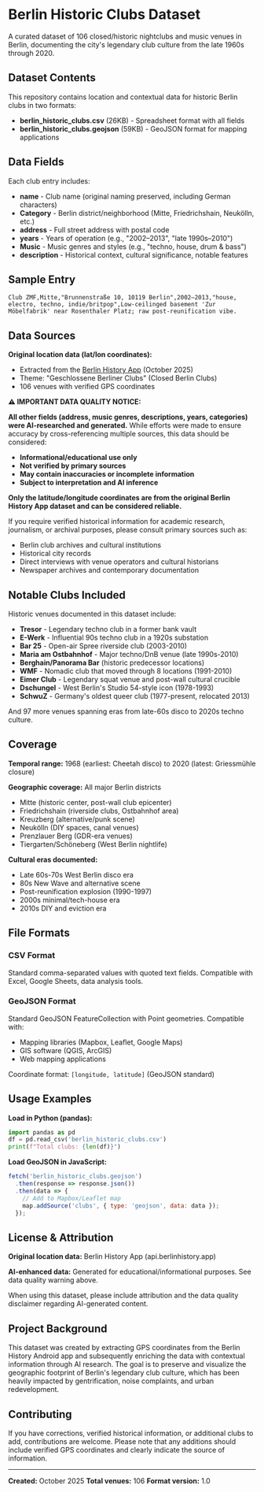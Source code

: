 # Berlin Historic Clubs Dataset

A curated dataset of 106 closed/historic nightclubs and music venues in Berlin, documenting the city's legendary club culture from the late 1960s through 2020.

## Dataset Contents

This repository contains location and contextual data for historic Berlin clubs in two formats:

- **berlin_historic_clubs.csv** (26KB) - Spreadsheet format with all fields
- **berlin_historic_clubs.geojson** (59KB) - GeoJSON format for mapping applications

## Data Fields

Each club entry includes:

- **name** - Club name (original naming preserved, including German characters)
- **Category** - Berlin district/neighborhood (Mitte, Friedrichshain, Neukölln, etc.)
- **address** - Full street address with postal code
- **years** - Years of operation (e.g., "2002–2013", "late 1990s–2010")
- **Music** - Music genres and styles (e.g., "techno, house, drum & bass")
- **description** - Historical context, cultural significance, notable features

## Sample Entry

```csv
Club ZMF,Mitte,"Brunnenstraße 10, 10119 Berlin",2002–2013,"house, electro, techno, indie/britpop",Low‑ceilinged basement 'Zur Möbelfabrik' near Rosenthaler Platz; raw post‑reunification vibe.
```

## Data Sources

**Original location data (lat/lon coordinates):**
- Extracted from the [Berlin History App](https://api.berlinhistory.app) (October 2025)
- Theme: "Geschlossene Berliner Clubs" (Closed Berlin Clubs)
- 106 venues with verified GPS coordinates

**⚠️ IMPORTANT DATA QUALITY NOTICE:**

**All other fields (address, music genres, descriptions, years, categories) were AI-researched and generated.** While efforts were made to ensure accuracy by cross-referencing multiple sources, this data should be considered:

- **Informational/educational use only**
- **Not verified by primary sources**
- **May contain inaccuracies or incomplete information**
- **Subject to interpretation and AI inference**

**Only the latitude/longitude coordinates are from the original Berlin History App dataset and can be considered reliable.**

If you require verified historical information for academic research, journalism, or archival purposes, please consult primary sources such as:
- Berlin club archives and cultural institutions
- Historical city records
- Direct interviews with venue operators and cultural historians
- Newspaper archives and contemporary documentation

## Notable Clubs Included

Historic venues documented in this dataset include:

- **Tresor** - Legendary techno club in a former bank vault
- **E-Werk** - Influential 90s techno club in a 1920s substation
- **Bar 25** - Open-air Spree riverside club (2003-2010)
- **Maria am Ostbahnhof** - Major techno/DnB venue (late 1990s-2010)
- **Berghain/Panorama Bar** (historic predecessor locations)
- **WMF** - Nomadic club that moved through 8 locations (1991-2010)
- **Eimer Club** - Legendary squat venue and post-wall cultural crucible
- **Dschungel** - West Berlin's Studio 54-style icon (1978-1993)
- **SchwuZ** - Germany's oldest queer club (1977-present, relocated 2013)

And 97 more venues spanning eras from late-60s disco to 2020s techno culture.

## Coverage

**Temporal range:** 1968 (earliest: Cheetah disco) to 2020 (latest: Griessmühle closure)

**Geographic coverage:** All major Berlin districts
- Mitte (historic center, post-wall club epicenter)
- Friedrichshain (riverside clubs, Ostbahnhof area)
- Kreuzberg (alternative/punk scene)
- Neukölln (DIY spaces, canal venues)
- Prenzlauer Berg (GDR-era venues)
- Tiergarten/Schöneberg (West Berlin nightlife)

**Cultural eras documented:**
- Late 60s-70s West Berlin disco era
- 80s New Wave and alternative scene
- Post-reunification explosion (1990-1997)
- 2000s minimal/tech-house era
- 2010s DIY and eviction era

## File Formats

### CSV Format
Standard comma-separated values with quoted text fields. Compatible with Excel, Google Sheets, data analysis tools.

### GeoJSON Format
Standard GeoJSON FeatureCollection with Point geometries. Compatible with:
- Mapping libraries (Mapbox, Leaflet, Google Maps)
- GIS software (QGIS, ArcGIS)
- Web mapping applications

Coordinate format: `[longitude, latitude]` (GeoJSON standard)

## Usage Examples

**Load in Python (pandas):**
```python
import pandas as pd
df = pd.read_csv('berlin_historic_clubs.csv')
print(f"Total clubs: {len(df)}")
```

**Load GeoJSON in JavaScript:**
```javascript
fetch('berlin_historic_clubs.geojson')
  .then(response => response.json())
  .then(data => {
    // Add to Mapbox/Leaflet map
    map.addSource('clubs', { type: 'geojson', data: data });
  });
```

## License & Attribution

**Original location data:** Berlin History App (api.berlinhistory.app)

**AI-enhanced data:** Generated for educational/informational purposes. See data quality warning above.

When using this dataset, please include attribution and the data quality disclaimer regarding AI-generated content.

## Project Background

This dataset was created by extracting GPS coordinates from the Berlin History Android app and subsequently enriching the data with contextual information through AI research. The goal is to preserve and visualize the geographic footprint of Berlin's legendary club culture, which has been heavily impacted by gentrification, noise complaints, and urban redevelopment.

## Contributing

If you have corrections, verified historical information, or additional clubs to add, contributions are welcome. Please note that any additions should include verified GPS coordinates and clearly indicate the source of information.

---

**Created:** October 2025
**Total venues:** 106
**Format version:** 1.0

